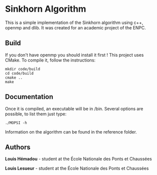 # Sinkhorn Algorithm

This is a simple implementation of the Sinkhorn algorithm using c++, openmp and dlib. It was created for an academic project of the ENPC.

## Build

If you don't have openmp you should install it first !
This project uses CMake. To compile it, follow the instructions:

```
mkdir code/build
cd code/build
cmake ..
make
```
## Documentation

Once it is compiled, an executable will be in /bin.
Several options are possible, to list them just type:

```
./MOPSI -h
```

Information on the algorithm can be found in the reference folder.


## Authors

**Louis Hémadou** - student at the École Nationale des Ponts et Chaussées

**Louis Lesueur** - student at the École Nationale des Ponts et Chaussées
